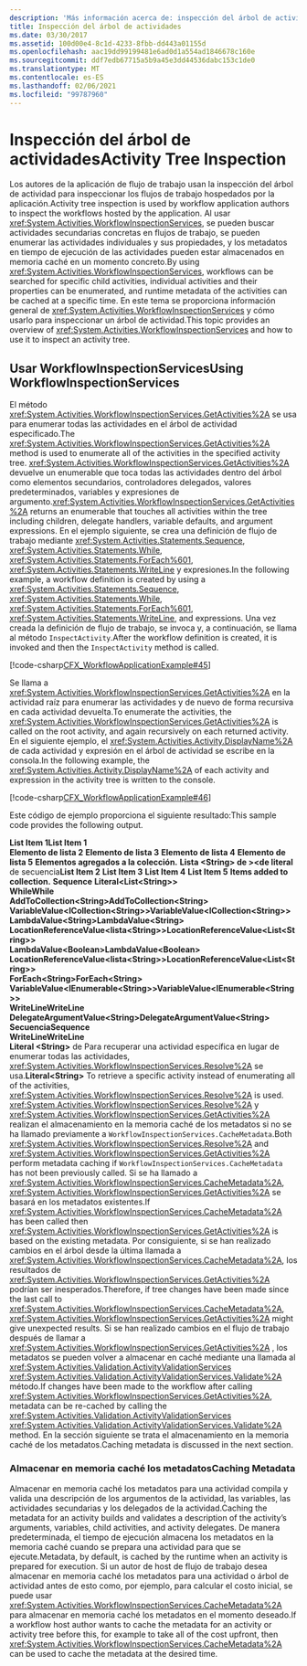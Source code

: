 ```yaml
---
description: 'Más información acerca de: inspección del árbol de actividad'
title: Inspección del árbol de actividades
ms.date: 03/30/2017
ms.assetid: 100d00e4-8c1d-4233-8fbb-dd443a01155d
ms.openlocfilehash: aac19dd99199481e6ad0d1a554ad1846678c160e
ms.sourcegitcommit: ddf7edb67715a5b9a45e3dd44536dabc153c1de0
ms.translationtype: MT
ms.contentlocale: es-ES
ms.lasthandoff: 02/06/2021
ms.locfileid: "99787960"
---
```

# <a name="activity-tree-inspection"></a><span data-ttu-id="405dd-103">Inspección del árbol de actividades</span><span class="sxs-lookup"><span data-stu-id="405dd-103">Activity Tree Inspection</span></span>

<span data-ttu-id="405dd-104">Los autores de la aplicación de flujo de trabajo usan la inspección del árbol de actividad para inspeccionar los flujos de trabajo hospedados por la aplicación.</span><span class="sxs-lookup"><span data-stu-id="405dd-104">Activity tree inspection is used by workflow application authors to inspect the workflows hosted by the application.</span></span> <span data-ttu-id="405dd-105">Al usar <xref:System.Activities.WorkflowInspectionServices>, se pueden buscar actividades secundarias concretas en flujos de trabajo, se pueden enumerar las actividades individuales y sus propiedades, y los metadatos en tiempo de ejecución de las actividades pueden estar almacenados en memoria caché en un momento concreto.</span><span class="sxs-lookup"><span data-stu-id="405dd-105">By using <xref:System.Activities.WorkflowInspectionServices>, workflows can be searched for specific child activities, individual activities and their properties can be enumerated, and runtime metadata of the activities can be cached at a specific time.</span></span> <span data-ttu-id="405dd-106">En este tema se proporciona información general de <xref:System.Activities.WorkflowInspectionServices> y cómo usarlo para inspeccionar un árbol de actividad.</span><span class="sxs-lookup"><span data-stu-id="405dd-106">This topic provides an overview of <xref:System.Activities.WorkflowInspectionServices> and how to use it to inspect an activity tree.</span></span>  
  
## <a name="using-workflowinspectionservices"></a><span data-ttu-id="405dd-107">Usar WorkflowInspectionServices</span><span class="sxs-lookup"><span data-stu-id="405dd-107">Using WorkflowInspectionServices</span></span>  

 <span data-ttu-id="405dd-108">El método <xref:System.Activities.WorkflowInspectionServices.GetActivities%2A> se usa para enumerar todas las actividades en el árbol de actividad especificado.</span><span class="sxs-lookup"><span data-stu-id="405dd-108">The <xref:System.Activities.WorkflowInspectionServices.GetActivities%2A> method is used to enumerate all of the activities in the specified activity tree.</span></span> <span data-ttu-id="405dd-109"><xref:System.Activities.WorkflowInspectionServices.GetActivities%2A> devuelve un enumerable que toca todas las actividades dentro del árbol como elementos secundarios, controladores delegados, valores predeterminados, variables y expresiones de argumento.</span><span class="sxs-lookup"><span data-stu-id="405dd-109"><xref:System.Activities.WorkflowInspectionServices.GetActivities%2A> returns an enumerable that touches all activities within the tree including children, delegate handlers, variable defaults, and argument expressions.</span></span> <span data-ttu-id="405dd-110">En el ejemplo siguiente, se crea una definición de flujo de trabajo mediante <xref:System.Activities.Statements.Sequence>, <xref:System.Activities.Statements.While>, <xref:System.Activities.Statements.ForEach%601>, <xref:System.Activities.Statements.WriteLine> y expresiones.</span><span class="sxs-lookup"><span data-stu-id="405dd-110">In the following example, a workflow definition is created by using a <xref:System.Activities.Statements.Sequence>, <xref:System.Activities.Statements.While>, <xref:System.Activities.Statements.ForEach%601>, <xref:System.Activities.Statements.WriteLine>, and expressions.</span></span> <span data-ttu-id="405dd-111">Una vez creada la definición de flujo de trabajo, se invoca y, a continuación, se llama al método `InspectActivity`.</span><span class="sxs-lookup"><span data-stu-id="405dd-111">After the workflow definition is created, it is invoked and then the `InspectActivity` method is called.</span></span>  
  
 [!code-csharp[CFX_WorkflowApplicationExample#45](~/samples/snippets/csharp/VS_Snippets_CFX/cfx_workflowapplicationexample/cs/program.cs#45)]  
  
 <span data-ttu-id="405dd-112">Se llama a <xref:System.Activities.WorkflowInspectionServices.GetActivities%2A> en la actividad raíz para enumerar las actividades y de nuevo de forma recursiva en cada actividad devuelta.</span><span class="sxs-lookup"><span data-stu-id="405dd-112">To enumerate the activities, the <xref:System.Activities.WorkflowInspectionServices.GetActivities%2A> is called on the root activity, and again recursively on each returned activity.</span></span> <span data-ttu-id="405dd-113">En el siguiente ejemplo, el <xref:System.Activities.Activity.DisplayName%2A> de cada actividad y expresión en el árbol de actividad se escribe en la consola.</span><span class="sxs-lookup"><span data-stu-id="405dd-113">In the following example, the <xref:System.Activities.Activity.DisplayName%2A> of each activity and expression in the activity tree is written to the console.</span></span>  
  
 [!code-csharp[CFX_WorkflowApplicationExample#46](~/samples/snippets/csharp/VS_Snippets_CFX/cfx_workflowapplicationexample/cs/program.cs#46)]  
  
 <span data-ttu-id="405dd-114">Este código de ejemplo proporciona el siguiente resultado:</span><span class="sxs-lookup"><span data-stu-id="405dd-114">This sample code provides the following output.</span></span>  
  
 <span data-ttu-id="405dd-115">**List Item 1**</span><span class="sxs-lookup"><span data-stu-id="405dd-115">**List Item 1**</span></span>  
<span data-ttu-id="405dd-116">**Elemento de lista 2** 
 **Elemento de lista 3** 
 **Elemento de lista 4** 
 **Elemento de lista 5** 
 **Elementos agregados a la colección.** 
  **Lista \<String> de ><de literal** de secuencia</span><span class="sxs-lookup"><span data-stu-id="405dd-116">**List Item 2**
**List Item 3**
**List Item 4**
**List Item 5**
**Items added to collection.**
**Sequence** **Literal<List\<String>>**</span></span>  
 <span data-ttu-id="405dd-117">**While**</span><span class="sxs-lookup"><span data-stu-id="405dd-117">**While**</span></span>  
 <span data-ttu-id="405dd-118">**AddToCollection\<String>**</span><span class="sxs-lookup"><span data-stu-id="405dd-118">**AddToCollection\<String>**</span></span>  
 <span data-ttu-id="405dd-119">**VariableValue<ICollection\<String>>**</span><span class="sxs-lookup"><span data-stu-id="405dd-119">**VariableValue<ICollection\<String>>**</span></span>  
 <span data-ttu-id="405dd-120">**LambdaValue\<String>**</span><span class="sxs-lookup"><span data-stu-id="405dd-120">**LambdaValue\<String>**</span></span>  
 <span data-ttu-id="405dd-121">**LocationReferenceValue<lista\<String>>**</span><span class="sxs-lookup"><span data-stu-id="405dd-121">**LocationReferenceValue<List\<String>>**</span></span>  
 <span data-ttu-id="405dd-122">**LambdaValue\<Boolean>**</span><span class="sxs-lookup"><span data-stu-id="405dd-122">**LambdaValue\<Boolean>**</span></span>  
 <span data-ttu-id="405dd-123">**LocationReferenceValue<lista\<String>>**</span><span class="sxs-lookup"><span data-stu-id="405dd-123">**LocationReferenceValue<List\<String>>**</span></span>  
 <span data-ttu-id="405dd-124">**ForEach\<String>**</span><span class="sxs-lookup"><span data-stu-id="405dd-124">**ForEach\<String>**</span></span>  
 <span data-ttu-id="405dd-125">**VariableValue<IEnumerable\<String>>**</span><span class="sxs-lookup"><span data-stu-id="405dd-125">**VariableValue<IEnumerable\<String>>**</span></span>  
 <span data-ttu-id="405dd-126">**WriteLine**</span><span class="sxs-lookup"><span data-stu-id="405dd-126">**WriteLine**</span></span>  
 <span data-ttu-id="405dd-127">**DelegateArgumentValue\<String>**</span><span class="sxs-lookup"><span data-stu-id="405dd-127">**DelegateArgumentValue\<String>**</span></span>  
 <span data-ttu-id="405dd-128">**Secuencia**</span><span class="sxs-lookup"><span data-stu-id="405dd-128">**Sequence**</span></span>  
 <span data-ttu-id="405dd-129">**WriteLine**</span><span class="sxs-lookup"><span data-stu-id="405dd-129">**WriteLine**</span></span>  
 <span data-ttu-id="405dd-130">**Literal \<String>** de  Para recuperar una actividad específica en lugar de enumerar todas las actividades, <xref:System.Activities.WorkflowInspectionServices.Resolve%2A> se usa.</span><span class="sxs-lookup"><span data-stu-id="405dd-130">**Literal\<String>**  To retrieve a specific activity instead of enumerating all of the activities, <xref:System.Activities.WorkflowInspectionServices.Resolve%2A> is used.</span></span> <span data-ttu-id="405dd-131"><xref:System.Activities.WorkflowInspectionServices.Resolve%2A> y <xref:System.Activities.WorkflowInspectionServices.GetActivities%2A> realizan el almacenamiento en la memoria caché de los metadatos si no se ha llamado previamente a `WorkflowInspectionServices.CacheMetadata`.</span><span class="sxs-lookup"><span data-stu-id="405dd-131">Both <xref:System.Activities.WorkflowInspectionServices.Resolve%2A> and <xref:System.Activities.WorkflowInspectionServices.GetActivities%2A> perform metadata caching if `WorkflowInspectionServices.CacheMetadata` has not been previously called.</span></span> <span data-ttu-id="405dd-132">Si se ha llamado a <xref:System.Activities.WorkflowInspectionServices.CacheMetadata%2A>, <xref:System.Activities.WorkflowInspectionServices.GetActivities%2A> se basará en los metadatos existentes.</span><span class="sxs-lookup"><span data-stu-id="405dd-132">If <xref:System.Activities.WorkflowInspectionServices.CacheMetadata%2A> has been called then <xref:System.Activities.WorkflowInspectionServices.GetActivities%2A> is based on the existing metadata.</span></span> <span data-ttu-id="405dd-133">Por consiguiente, si se han realizado cambios en el árbol desde la última llamada a <xref:System.Activities.WorkflowInspectionServices.CacheMetadata%2A>, los resultados de <xref:System.Activities.WorkflowInspectionServices.GetActivities%2A> podrían ser inesperados.</span><span class="sxs-lookup"><span data-stu-id="405dd-133">Therefore, if tree changes have been made since the last call to <xref:System.Activities.WorkflowInspectionServices.CacheMetadata%2A>, <xref:System.Activities.WorkflowInspectionServices.GetActivities%2A> might give unexpected results.</span></span> <span data-ttu-id="405dd-134">Si se han realizado cambios en el flujo de trabajo después de llamar a <xref:System.Activities.WorkflowInspectionServices.GetActivities%2A> , los metadatos se pueden volver a almacenar en caché mediante una llamada al <xref:System.Activities.Validation.ActivityValidationServices> <xref:System.Activities.Validation.ActivityValidationServices.Validate%2A> método.</span><span class="sxs-lookup"><span data-stu-id="405dd-134">If changes have been made to the workflow after calling <xref:System.Activities.WorkflowInspectionServices.GetActivities%2A>, metadata can be re-cached by calling the <xref:System.Activities.Validation.ActivityValidationServices> <xref:System.Activities.Validation.ActivityValidationServices.Validate%2A> method.</span></span> <span data-ttu-id="405dd-135">En la sección siguiente se trata el almacenamiento en la memoria caché de los metadatos.</span><span class="sxs-lookup"><span data-stu-id="405dd-135">Caching metadata is discussed in the next section.</span></span>  
  
### <a name="caching-metadata"></a><span data-ttu-id="405dd-136">Almacenar en memoria caché los metadatos</span><span class="sxs-lookup"><span data-stu-id="405dd-136">Caching Metadata</span></span>  

 <span data-ttu-id="405dd-137">Almacenar en memoria caché los metadatos para una actividad compila y valida una descripción de los argumentos de la actividad, las variables, las actividades secundarias y los delegados de la actividad.</span><span class="sxs-lookup"><span data-stu-id="405dd-137">Caching the metadata for an activity builds and validates a description of the activity’s arguments, variables, child activities, and activity delegates.</span></span> <span data-ttu-id="405dd-138">De manera predeterminada, el tiempo de ejecución almacena los metadatos en la memoria caché cuando se prepara una actividad para que se ejecute.</span><span class="sxs-lookup"><span data-stu-id="405dd-138">Metadata, by default, is cached by the runtime when an activity is prepared for execution.</span></span> <span data-ttu-id="405dd-139">Si un autor de host de flujo de trabajo desea almacenar en memoria caché los metadatos para una actividad o árbol de actividad antes de esto como, por ejemplo, para calcular el costo inicial, se puede usar <xref:System.Activities.WorkflowInspectionServices.CacheMetadata%2A> para almacenar en memoria caché los metadatos en el momento deseado.</span><span class="sxs-lookup"><span data-stu-id="405dd-139">If a workflow host author wants to cache the metadata for an activity or activity tree before this, for example to take all of the cost upfront, then <xref:System.Activities.WorkflowInspectionServices.CacheMetadata%2A> can be used to cache the metadata at the desired time.</span></span>
